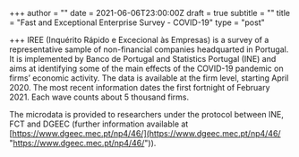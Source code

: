 +++
author = ""
date = 2021-06-06T23:00:00Z
draft = true
subtitle = ""
title = "Fast and Exceptional Enterprise Survey - COVID-19"
type = "post"

+++
IREE (Inquérito Rápido e Excecional às Empresas) is a survey of a representative sample of non-financial companies headquarted in Portugal. It is implemented by Banco de Portugal and Statistics Portugal (INE) and aims at identifying some of the main effects of the COVID-19 pandemic on firms’ economic activity. The data is available at the firm level, starting April 2020. The most recent information dates the first fortnight of February 2021. Each wave counts about 5 thousand firms.

The microdata is provided to researchers under the protocol between INE, FCT and DGEEC (further information available at [https://www.dgeec.mec.pt/np4/46/](https://www.dgeec.mec.pt/np4/46/ "https://www.dgeec.mec.pt/np4/46/")).